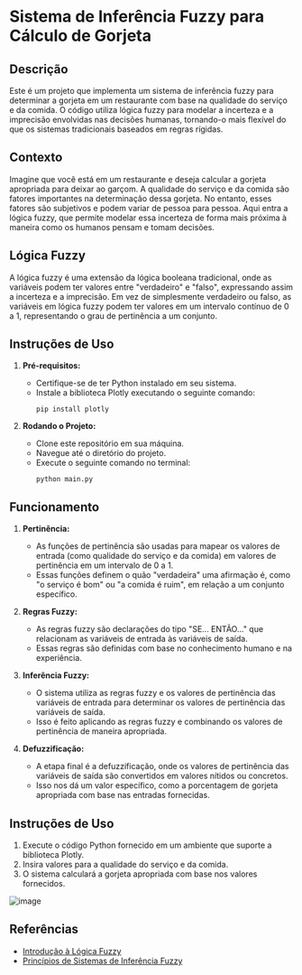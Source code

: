 # Sistema de Inferência Fuzzy para Cálculo de Gorjeta

## Descrição
Este é um projeto que implementa um sistema de inferência fuzzy para determinar a gorjeta em um restaurante com base na qualidade do serviço e da comida. O código utiliza lógica fuzzy para modelar a incerteza e a imprecisão envolvidas nas decisões humanas, tornando-o mais flexível do que os sistemas tradicionais baseados em regras rígidas.

## Contexto
Imagine que você está em um restaurante e deseja calcular a gorjeta apropriada para deixar ao garçom. A qualidade do serviço e da comida são fatores importantes na determinação dessa gorjeta. No entanto, esses fatores são subjetivos e podem variar de pessoa para pessoa. Aqui entra a lógica fuzzy, que permite modelar essa incerteza de forma mais próxima à maneira como os humanos pensam e tomam decisões.

## Lógica Fuzzy
A lógica fuzzy é uma extensão da lógica booleana tradicional, onde as variáveis podem ter valores entre "verdadeiro" e "falso", expressando assim a incerteza e a imprecisão. Em vez de simplesmente verdadeiro ou falso, as variáveis em lógica fuzzy podem ter valores em um intervalo contínuo de 0 a 1, representando o grau de pertinência a um conjunto.

## Instruções de Uso
1. **Pré-requisitos:**
   - Certifique-se de ter Python instalado em seu sistema.
   - Instale a biblioteca Plotly executando o seguinte comando:
     ```
     pip install plotly
     ```

2. **Rodando o Projeto:**
   - Clone este repositório em sua máquina.
   - Navegue até o diretório do projeto.
   - Execute o seguinte comando no terminal:
     ```
     python main.py
     ```

## Funcionamento
1. **Pertinência:**
   - As funções de pertinência são usadas para mapear os valores de entrada (como qualidade do serviço e da comida) em valores de pertinência em um intervalo de 0 a 1.
   - Essas funções definem o quão "verdadeira" uma afirmação é, como "o serviço é bom" ou "a comida é ruim", em relação a um conjunto específico.

2. **Regras Fuzzy:**
   - As regras fuzzy são declarações do tipo "SE... ENTÃO..." que relacionam as variáveis de entrada às variáveis de saída.
   - Essas regras são definidas com base no conhecimento humano e na experiência.

3. **Inferência Fuzzy:**
   - O sistema utiliza as regras fuzzy e os valores de pertinência das variáveis de entrada para determinar os valores de pertinência das variáveis de saída.
   - Isso é feito aplicando as regras fuzzy e combinando os valores de pertinência de maneira apropriada.

4. **Defuzzificação:**
   - A etapa final é a defuzzificação, onde os valores de pertinência das variáveis de saída são convertidos em valores nítidos ou concretos.
   - Isso nos dá um valor específico, como a porcentagem de gorjeta apropriada com base nas entradas fornecidas.

## Instruções de Uso
1. Execute o código Python fornecido em um ambiente que suporte a biblioteca Plotly.
2. Insira valores para a qualidade do serviço e da comida.
3. O sistema calculará a gorjeta apropriada com base nos valores fornecidos.
   
![image](https://github.com/FelipeMassashi/gorjeta_fuzzy/assets/91070048/cb86fc74-8894-449e-9227-e0f269c26ca8)


## Referências
- [Introdução à Lógica Fuzzy](https://en.wikipedia.org/wiki/Fuzzy_logic)
- [Princípios de Sistemas de Inferência Fuzzy](https://www.sciencedirect.com/topics/engineering/fuzzy-inference-system)

